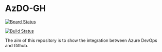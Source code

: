 # AzDO-GH

[![Board Status](https://dev.azure.com/jetiba/164ca987-f3ae-4348-a995-577ce82c4375/181b3659-7253-4db1-adbf-dbcbb6b8bc25/_apis/work/boardbadge/efb7f814-b797-46e8-bd9c-06aabff07979?columnOptions=1)](https://dev.azure.com/jetiba/164ca987-f3ae-4348-a995-577ce82c4375/_boards/board/t/181b3659-7253-4db1-adbf-dbcbb6b8bc25/Backlog%20items/)

[![Build Status](https://dev.azure.com/jetiba/AzDo-GH/_apis/build/status%2FDeploy?branchName=main)](https://dev.azure.com/jetiba/AzDo-GH/_build/latest?definitionId=6&branchName=main)

The aim of this repository is to show the integration between Azure DevOps and Github.
